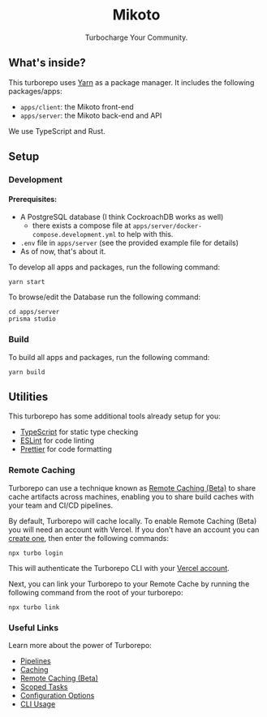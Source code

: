 <h1 align="center">
  Mikoto
</h1>


<p align="center">Turbocharge Your Community.</p>

## What's inside?

This turborepo uses [Yarn](https://classic.yarnpkg.com/lang/en/) as a package manager. It includes the following packages/apps:

- `apps/client`: the Mikoto front-end
- `apps/server`: the Mikoto back-end and API

We use TypeScript and Rust.

## Setup

### Development

#### Prerequisites:

- A PostgreSQL database (I think CockroachDB works as well)
  - there exists a compose file at `apps/server/docker-compose.development.yml` to help with this.
- `.env` file in `apps/server` (see the provided example file for details)
- As of now, that's about it.

To develop all apps and packages, run the following command:

```
yarn start
```

To browse/edit the Database run the following command:

```
cd apps/server
prisma studio
```

### Build

To build all apps and packages, run the following command:

```
yarn build
```

## Utilities

This turborepo has some additional tools already setup for you:

- [TypeScript](https://www.typescriptlang.org/) for static type checking
- [ESLint](https://eslint.org/) for code linting
- [Prettier](https://prettier.io) for code formatting

### Remote Caching

Turborepo can use a technique known as [Remote Caching (Beta)](https://turborepo.org/docs/features/remote-caching) to share cache artifacts across machines, enabling you to share build caches with your team and CI/CD pipelines.

By default, Turborepo will cache locally. To enable Remote Caching (Beta) you will need an account with Vercel. If you don't have an account you can [create one](https://vercel.com/signup), then enter the following commands:

```
npx turbo login
```

This will authenticate the Turborepo CLI with your [Vercel account](https://vercel.com/docs/concepts/personal-accounts/overview).

Next, you can link your Turborepo to your Remote Cache by running the following command from the root of your turborepo:

```
npx turbo link
```

### Useful Links

Learn more about the power of Turborepo:

- [Pipelines](https://turborepo.org/docs/features/pipelines)
- [Caching](https://turborepo.org/docs/features/caching)
- [Remote Caching (Beta)](https://turborepo.org/docs/features/remote-caching)
- [Scoped Tasks](https://turborepo.org/docs/features/scopes)
- [Configuration Options](https://turborepo.org/docs/reference/configuration)
- [CLI Usage](https://turborepo.org/docs/reference/command-line-reference)
